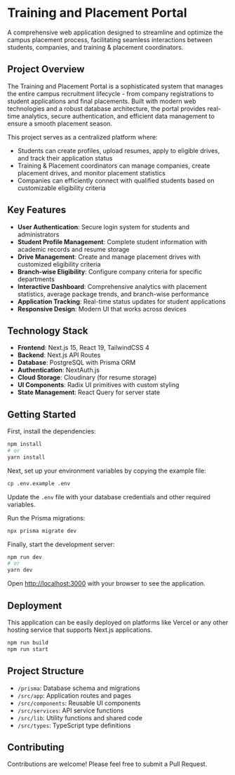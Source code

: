 # Training and Placement Portal

A comprehensive web application designed to streamline and optimize the campus placement process, facilitating seamless interactions between students, companies, and training & placement coordinators.

## Project Overview

The Training and Placement Portal is a sophisticated system that manages the entire campus recruitment lifecycle - from company registrations to student applications and final placements. Built with modern web technologies and a robust database architecture, the portal provides real-time analytics, secure authentication, and efficient data management to ensure a smooth placement season.

This project serves as a centralized platform where:
- Students can create profiles, upload resumes, apply to eligible drives, and track their application status
- Training & Placement coordinators can manage companies, create placement drives, and monitor placement statistics
- Companies can efficiently connect with qualified students based on customizable eligibility criteria

## Key Features

- **User Authentication**: Secure login system for students and administrators
- **Student Profile Management**: Complete student information with academic records and resume storage
- **Drive Management**: Create and manage placement drives with customized eligibility criteria
- **Branch-wise Eligibility**: Configure company criteria for specific departments
- **Interactive Dashboard**: Comprehensive analytics with placement statistics, average package trends, and branch-wise performance
- **Application Tracking**: Real-time status updates for student applications
- **Responsive Design**: Modern UI that works across devices

## Technology Stack

- **Frontend**: Next.js 15, React 19, TailwindCSS 4
- **Backend**: Next.js API Routes
- **Database**: PostgreSQL with Prisma ORM
- **Authentication**: NextAuth.js
- **Cloud Storage**: Cloudinary (for resume storage)
- **UI Components**: Radix UI primitives with custom styling
- **State Management**: React Query for server state

## Getting Started

First, install the dependencies:

```bash
npm install
# or
yarn install
```

Next, set up your environment variables by copying the example file:

```bash
cp .env.example .env
```

Update the `.env` file with your database credentials and other required variables.

Run the Prisma migrations:

```bash
npx prisma migrate dev
```

Finally, start the development server:

```bash
npm run dev
# or
yarn dev
```

Open [http://localhost:3000](http://localhost:3000) with your browser to see the application.

## Deployment

This application can be easily deployed on platforms like Vercel or any other hosting service that supports Next.js applications.

```bash
npm run build
npm run start
```

## Project Structure

- `/prisma`: Database schema and migrations
- `/src/app`: Application routes and pages
- `/src/components`: Reusable UI components
- `/src/services`: API service functions
- `/src/lib`: Utility functions and shared code
- `/src/types`: TypeScript type definitions

## Contributing

Contributions are welcome! Please feel free to submit a Pull Request.
